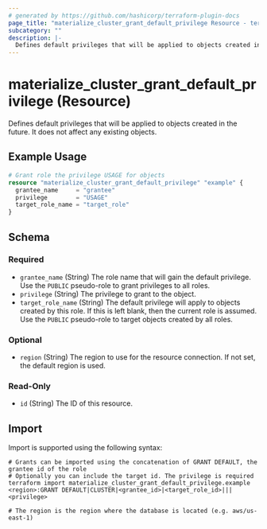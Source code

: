```yaml
---
# generated by https://github.com/hashicorp/terraform-plugin-docs
page_title: "materialize_cluster_grant_default_privilege Resource - terraform-provider-materialize"
subcategory: ""
description: |-
  Defines default privileges that will be applied to objects created in the future. It does not affect any existing objects.
---
```


# materialize_cluster_grant_default_privilege (Resource)

Defines default privileges that will be applied to objects created in the future. It does not affect any existing objects.

## Example Usage

```terraform
# Grant role the privilege USAGE for objects
resource "materialize_cluster_grant_default_privilege" "example" {
  grantee_name     = "grantee"
  privilege        = "USAGE"
  target_role_name = "target_role"
}
```

<!-- schema generated by tfplugindocs -->
## Schema

### Required

- `grantee_name` (String) The role name that will gain the default privilege. Use the `PUBLIC` pseudo-role to grant privileges to all roles.
- `privilege` (String) The privilege to grant to the object.
- `target_role_name` (String) The default privilege will apply to objects created by this role. If this is left blank, then the current role is assumed. Use the `PUBLIC` pseudo-role to target objects created by all roles.

### Optional

- `region` (String) The region to use for the resource connection. If not set, the default region is used.

### Read-Only

- `id` (String) The ID of this resource.

## Import

Import is supported using the following syntax:

```shell
# Grants can be imported using the concatenation of GRANT DEFAULT, the grantee id of the role
# Optionally you can include the target id. The privilege is required
terraform import materialize_cluster_grant_default_privilege.example <region>:GRANT DEFAULT|CLUSTER|<grantee_id>|<target_role_id>|||<privilege>

# The region is the region where the database is located (e.g. aws/us-east-1)
```
